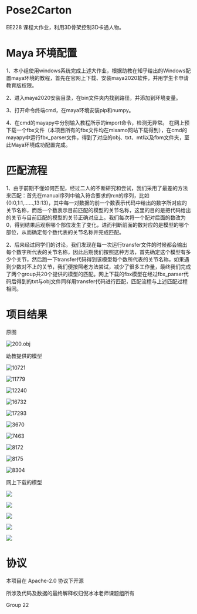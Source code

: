 # Pose2Carton 

EE228 课程大作业，利用3D骨架控制3D卡通人物。



# Maya 环境配置

1、本小组使用windows系统完成上述大作业，根据助教在知乎给出的Windows配置maya环境的教程，首先在官网上下载、安装maya2020软件，并用学生卡申请教育版权限。

2、进入maya2020安装目录，在bin文件夹内找到路径，并添加到环境变量。

3、打开命令终端cmd，在maya环境安装pip和numpy。

4、在cmd的mayapy中分别输入教程所示的import命令，检测无异常。
在网上预下载一个fbx文件（本项目所有的fbx文件均在mixamo网站下载得到），在cmd的mayapy中运行fbx_parser文件，得到了对应的obj、txt、mtl以及fbm文件夹，至此Maya环境成功配置完成。


# 匹配流程

1、由于前期不懂如何匹配，经过二人的不断研究和尝试，我们采用了最差的方法来匹配：首先在manual序列中输入符合要求的n:n的序列，比如{0:0,1:1,……,13:13}，其中每一对数据的前一个数表示代码中给出的数字所对应的关节名称，而后一个数表示目前匹配的模型的关节名称，这里的目的是把代码给出的关节与目前匹配的模型的关节正确对应上。我们每次将一个配对后面的数改为0，得到结果后观察哪个部位发生了变化，进而判断前面的数对应的是模型的哪个部位，从而确定每个数代表的关节名称并完成匹配。

2、后来经过同学们的讨论，我们发现在每一次运行transfer文件的时候都会输出每个数字所代表的关节名称，因此后期我们按照这种方法，首先确定这个模型有多少个关节，然后跑一下transfer代码得到该模型每个数所代表的关节名称，如果遇到少数对不上的关节，我们便按照老方法尝试，减少了很多工作量，最终我们完成了两个group共20个提供的模型的匹配。网上下载的fbx模型在经过fbx_parser代码后得到的txt与obj文件同样用transfer代码进行匹配，匹配流程与上述匹配过程相同。


# 项目结果

原图

![200.obj](https://github.com/ssss-sns/pose2cartoon/blob/main/pic/0.png)


助教提供的模型

![10721](https://github.com/ssss-sns/pose2cartoon/blob/main/pic/10721.png)

![11779](https://github.com/ssss-sns/pose2cartoon/blob/main/pic/11779.png)

![12240](https://github.com/ssss-sns/pose2cartoon/blob/main/pic/12240.png)

![16732](https://github.com/ssss-sns/pose2cartoon/blob/main/pic/16732.png)

![17293](https://github.com/ssss-sns/pose2cartoon/blob/main/pic/17293.png)

![3670](https://github.com/ssss-sns/pose2cartoon/blob/main/pic/3670.png)

![7463](https://github.com/ssss-sns/pose2cartoon/blob/main/pic/7463.png)

![8172](https://github.com/ssss-sns/pose2cartoon/blob/main/pic/8172.png)

![8175](https://github.com/ssss-sns/pose2cartoon/blob/main/pic/8175.png)

![8304](https://github.com/ssss-sns/pose2cartoon/blob/main/pic/8304.png)



网上下载的模型

![](https://github.com/ssss-sns/pose2cartoon/blob/main/pic/Ch06_nonPBR.png)

![](https://github.com/ssss-sns/pose2cartoon/blob/main/pic/Ch34_nonPBR.png)

![](https://github.com/ssss-sns/pose2cartoon/blob/main/pic/Ch36_nonPBR.png)

![](https://github.com/ssss-sns/pose2cartoon/blob/main/pic/Ch44_nonPBR.png)

![](https://github.com/ssss-sns/pose2cartoon/blob/main/pic/Ch45_nonPBR.png)


# 协议 
本项目在 Apache-2.0 协议下开源

所涉及代码及数据的最终解释权归倪冰冰老师课题组所有

Group 22
